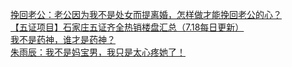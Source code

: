   
[挽回老公：老公因为我不是处女而提离婚，怎样做才能挽回老公的心？](http://www.dianyue.me/archives/187/b9c45zojlggezo4b/)  
[【五证项目】石家庄五证齐全热销楼盘汇总（7.18每日更新）](http://www.dianyue.me/archives/987/7x1n346l1o5my6lb/)  
[我不是药神，谁才是药神？](http://www.dianyue.me/archives/198/ptx3zgm3c0ivnu8g/)  
[朱雨辰：我不是妈宝男，我只是太心疼她了！](http://www.dianyue.me/archives/189/18hu7b3zztd50uks/)